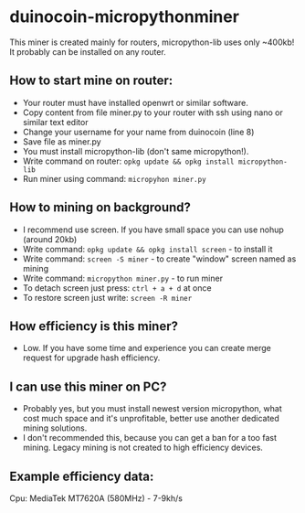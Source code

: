 # duinocoin-micropythonminer
    
This miner is created mainly for routers, micropython-lib uses only ~400kb! It probably can be installed on any router. 
## How to start mine on router:
- Your router must have installed openwrt or similar software.
- Copy content from file miner.py to your router with ssh using nano or similar text editor
- Change your username for your name from duinocoin (line 8)
- Save file as miner.py
- You must install micropython-lib (don't same micropython!).
- Write command on router: `opkg update && opkg install micropython-lib`
- Run miner using command: `micropyhon miner.py`

## How to mining on background?
- I recommend use screen. If you have small space you can use nohup (around 20kb)
- Write command: `opkg update && opkg install screen` - to install it
- Write command:  `screen -S miner` - to create "window" screen named as mining 
- Write command:  `micropython miner.py` - to run miner
- To detach screen just press: `ctrl + a + d` at once
- To restore screen just write: `screen -R miner`

## How efficiency is this miner?
- Low. If you have some time and experience you can create merge request for upgrade hash efficiency.

## I can use this miner on PC?
- Probably yes, but you must install newest version micropython, what cost much space and it's unprofitable, better use another dedicated mining solutions.
- I don't recommended this, because you can get a ban for a too fast mining. Legacy mining is not created to high efficiency devices.

## Example efficiency data:
Cpu: MediaTek MT7620A (580MHz) - 7-9kh/s